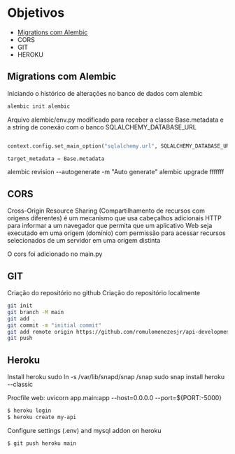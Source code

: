 # Objetivos
- [Migrations com Alembic](#migrations-com-alembic)
- CORS
- GIT
- HEROKU

## Migrations com Alembic
Iniciando o histórico de alterações no banco de dados com alembic

```bash
alembic init alembic
```

Arquivo alembic/env.py modificado para receber a classe Base.metadata e a string de conexão com o banco SQLALCHEMY_DATABASE_URL 
```python

context.config.set_main_option("sqlalchemy.url", SQLALCHEMY_DATABASE_URL)

target_metadata = Base.metadata
```

alembic revision --autogenerate -m "Auto generate"
alembic upgrade fffffff


## CORS
Cross-Origin Resource Sharing (Compartilhamento de recursos com origens diferentes) é um mecanismo que usa cabeçalhos adicionais HTTP para informar a um navegador que permita que um aplicativo Web seja executado em uma origem (domínio) com permissão para acessar recursos selecionados de um servidor em uma origem distinta

O cors foi adicionado no main.py

## GIT
Criação do repositório no github
Criação do repositório localmente
```bash
git init 
git branch -M main
git add .
git commit -m "initial commit"
git add remote origin https://github.com/romulomenezesjr/api-development-python
git push

```
## Heroku
 

Install heroku
sudo ln -s /var/lib/snapd/snap /snap
sudo snap install heroku --classic

Procfile
web: uvicorn app.main:app --host=0.0.0.0 --port=${PORT:-5000}

```bash
$ heroku login
$ heroku create my-api
```
Configure settings (.env) and mysql addon on heroku

```bash
$ git push heroku main
```



